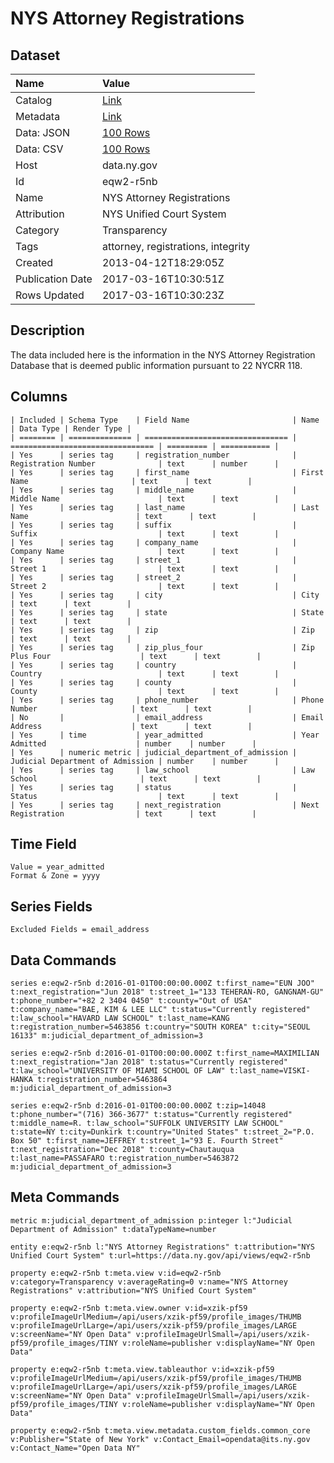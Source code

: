 # NYS Attorney Registrations

## Dataset

| Name | Value |
| :--- | :---- |
| Catalog | [Link](https://catalog.data.gov/dataset/nys-attorney-registrations) |
| Metadata | [Link](https://data.ny.gov/api/views/eqw2-r5nb) |
| Data: JSON | [100 Rows](https://data.ny.gov/api/views/eqw2-r5nb/rows.json?max_rows=100) |
| Data: CSV | [100 Rows](https://data.ny.gov/api/views/eqw2-r5nb/rows.csv?max_rows=100) |
| Host | data.ny.gov |
| Id | eqw2-r5nb |
| Name | NYS Attorney Registrations |
| Attribution | NYS Unified Court System |
| Category | Transparency |
| Tags | attorney, registrations, integrity |
| Created | 2013-04-12T18:29:05Z |
| Publication Date | 2017-03-16T10:30:51Z |
| Rows Updated | 2017-03-16T10:30:23Z |

## Description

The data included here is the information in the NYS Attorney Registration Database that is deemed public information pursuant to 22 NYCRR 118.

## Columns

```ls
| Included | Schema Type    | Field Name                       | Name                             | Data Type | Render Type |
| ======== | ============== | ================================ | ================================ | ========= | =========== |
| Yes      | series tag     | registration_number              | Registration Number              | text      | number      |
| Yes      | series tag     | first_name                       | First Name                       | text      | text        |
| Yes      | series tag     | middle_name                      | Middle Name                      | text      | text        |
| Yes      | series tag     | last_name                        | Last Name                        | text      | text        |
| Yes      | series tag     | suffix                           | Suffix                           | text      | text        |
| Yes      | series tag     | company_name                     | Company Name                     | text      | text        |
| Yes      | series tag     | street_1                         | Street 1                         | text      | text        |
| Yes      | series tag     | street_2                         | Street 2                         | text      | text        |
| Yes      | series tag     | city                             | City                             | text      | text        |
| Yes      | series tag     | state                            | State                            | text      | text        |
| Yes      | series tag     | zip                              | Zip                              | text      | text        |
| Yes      | series tag     | zip_plus_four                    | Zip Plus Four                    | text      | text        |
| Yes      | series tag     | country                          | Country                          | text      | text        |
| Yes      | series tag     | county                           | County                           | text      | text        |
| Yes      | series tag     | phone_number                     | Phone Number                     | text      | text        |
| No       |                | email_address                    | Email Address                    | text      | text        |
| Yes      | time           | year_admitted                    | Year Admitted                    | number    | number      |
| Yes      | numeric metric | judicial_department_of_admission | Judicial Department of Admission | number    | number      |
| Yes      | series tag     | law_school                       | Law School                       | text      | text        |
| Yes      | series tag     | status                           | Status                           | text      | text        |
| Yes      | series tag     | next_registration                | Next Registration                | text      | text        |
```

## Time Field

```ls
Value = year_admitted
Format & Zone = yyyy
```

## Series Fields

```ls
Excluded Fields = email_address
```

## Data Commands

```ls
series e:eqw2-r5nb d:2016-01-01T00:00:00.000Z t:first_name="EUN JOO" t:next_registration="Jun 2018" t:street_1="133 TEHERAN-RO, GANGNAM-GU" t:phone_number="+82 2 3404 0450" t:county="Out of USA" t:company_name="BAE, KIM & LEE LLC" t:status="Currently registered" t:law_school="HAVARD LAW SCHOOL" t:last_name=KANG t:registration_number=5463856 t:country="SOUTH KOREA" t:city="SEOUL 16133" m:judicial_department_of_admission=3

series e:eqw2-r5nb d:2016-01-01T00:00:00.000Z t:first_name=MAXIMILIAN t:next_registration="Jan 2018" t:status="Currently registered" t:law_school="UNIVERSITY OF MIAMI SCHOOL OF LAW" t:last_name=VISKI-HANKA t:registration_number=5463864 m:judicial_department_of_admission=3

series e:eqw2-r5nb d:2016-01-01T00:00:00.000Z t:zip=14048 t:phone_number="(716) 366-3677" t:status="Currently registered" t:middle_name=R. t:law_school="SUFFOLK UNIVERSITY LAW SCHOOL" t:state=NY t:city=Dunkirk t:country="United States" t:street_2="P.O. Box 50" t:first_name=JEFFREY t:street_1="93 E. Fourth Street" t:next_registration="Dec 2018" t:county=Chautauqua t:last_name=PASSAFARO t:registration_number=5463872 m:judicial_department_of_admission=3
```

## Meta Commands

```ls
metric m:judicial_department_of_admission p:integer l:"Judicial Department of Admission" t:dataTypeName=number

entity e:eqw2-r5nb l:"NYS Attorney Registrations" t:attribution="NYS Unified Court System" t:url=https://data.ny.gov/api/views/eqw2-r5nb

property e:eqw2-r5nb t:meta.view v:id=eqw2-r5nb v:category=Transparency v:averageRating=0 v:name="NYS Attorney Registrations" v:attribution="NYS Unified Court System"

property e:eqw2-r5nb t:meta.view.owner v:id=xzik-pf59 v:profileImageUrlMedium=/api/users/xzik-pf59/profile_images/THUMB v:profileImageUrlLarge=/api/users/xzik-pf59/profile_images/LARGE v:screenName="NY Open Data" v:profileImageUrlSmall=/api/users/xzik-pf59/profile_images/TINY v:roleName=publisher v:displayName="NY Open Data"

property e:eqw2-r5nb t:meta.view.tableauthor v:id=xzik-pf59 v:profileImageUrlMedium=/api/users/xzik-pf59/profile_images/THUMB v:profileImageUrlLarge=/api/users/xzik-pf59/profile_images/LARGE v:screenName="NY Open Data" v:profileImageUrlSmall=/api/users/xzik-pf59/profile_images/TINY v:roleName=publisher v:displayName="NY Open Data"

property e:eqw2-r5nb t:meta.view.metadata.custom_fields.common_core v:Publisher="State of New York" v:Contact_Email=opendata@its.ny.gov v:Contact_Name="Open Data NY"
```